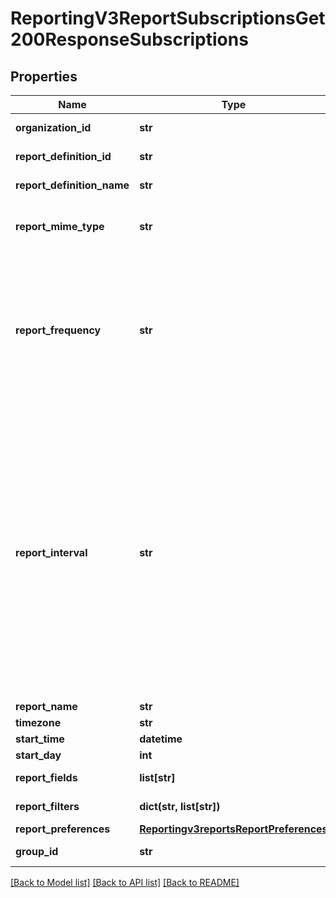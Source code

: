 # ReportingV3ReportSubscriptionsGet200ResponseSubscriptions

## Properties
Name | Type | Description | Notes
------------ | ------------- | ------------- | -------------
**organization_id** | **str** | Selected Organization Id | [optional] 
**report_definition_id** | **str** | Report Definition Id | [optional] 
**report_definition_name** | **str** | Report Definition Class | [optional] 
**report_mime_type** | **str** | Report Format                          Valid values: - application/xml - text/csv  | [optional] 
**report_frequency** | **str** | &#39;Report Frequency&#39; **NOTE: Do not document USER_DEFINED Frequency field in developer center**  Valid values: - DAILY - WEEKLY - MONTHLY - USER_DEFINED  | [optional] 
**report_interval** | **str** | If the reportFrequency is User-defined, reportInterval should be in **ISO 8601 time format** Please refer the following link to know more about ISO 8601 format.[Rfc Time Format](https://en.wikipedia.org/wiki/ISO_8601#Durations)  **Example time format for 2 hours and 30 Mins:**   - PT2H30M **NOTE: Do not document reportInterval field in developer center**  | [optional] 
**report_name** | **str** | Report Name | [optional] 
**timezone** | **str** | Time Zone | [optional] 
**start_time** | **datetime** | Start Time | [optional] 
**start_day** | **int** | Start Day | [optional] 
**report_fields** | **list[str]** | List of all fields String values | [optional] 
**report_filters** | **dict(str, list[str])** | List of filters to apply | [optional] 
**report_preferences** | [**Reportingv3reportsReportPreferences**](Reportingv3reportsReportPreferences.md) |  | [optional] 
**group_id** | **str** | Id for the selected group. | [optional] 

[[Back to Model list]](../README.md#documentation-for-models) [[Back to API list]](../README.md#documentation-for-api-endpoints) [[Back to README]](../README.md)


